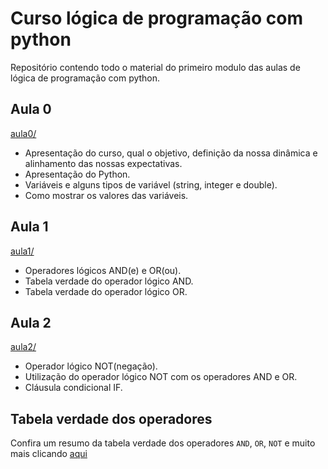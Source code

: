 # Curso lógica de programação com python

Repositório contendo todo o material do primeiro modulo das aulas de lógica de programação com python.

## Aula 0
[aula0/](aula0/)

- Apresentação do curso, qual o objetivo, definição da nossa dinâmica e alinhamento das nossas expectativas.
- Apresentação do Python.
- Variáveis e alguns tipos de variável (string, integer e double).
- Como mostrar os valores das variáveis.

## Aula 1
[aula1/](aula1/)

- Operadores lógicos AND(e) e OR(ou).
- Tabela verdade do operador lógico AND.
- Tabela verdade do operador lógico OR.

## Aula 2
[aula2/](aula2/)

- Operador lógico NOT(negação).
- Utilização do operador lógico NOT com os operadores AND e OR.
- Cláusula condicional IF.

## Tabela verdade dos operadores

Confira um resumo da tabela verdade dos operadores `AND`, `OR`, `NOT` e muito mais clicando [aqui](tabela_verdade_operadores.md)